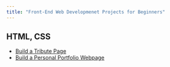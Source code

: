 ```yaml
---
title: "Front-End Web Developmenet Projects for Beginners"
---
```


## HTML, CSS

* [Build a Tribute Page](build-a-tribute-page/)
* [Build a Personal Portfolio Webpage](build-a-personal-portfolio-webpage/)
